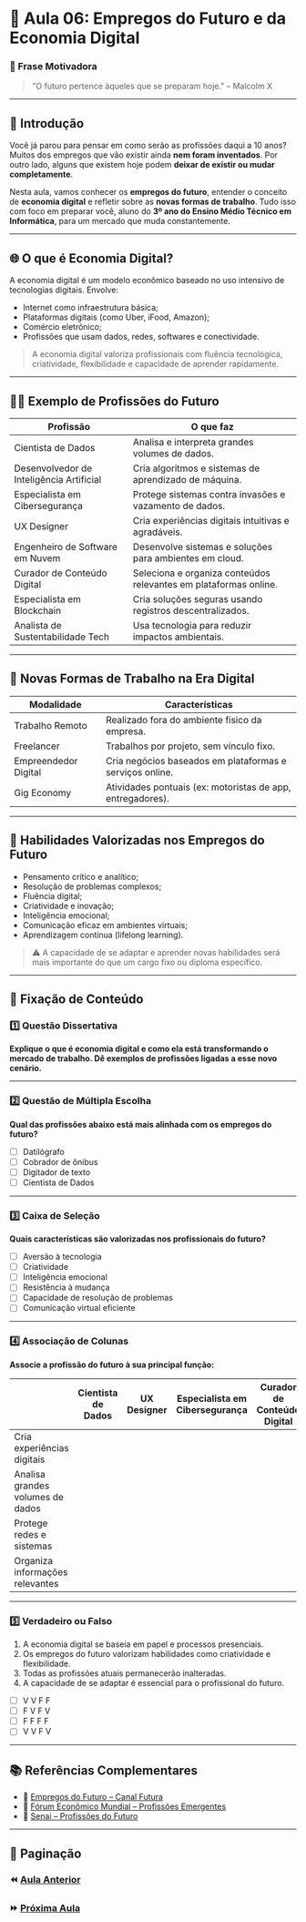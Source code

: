 # 📘 Aula 06: Empregos do Futuro e da Economia Digital

### 🎯 Frase Motivadora

> "O futuro pertence àqueles que se preparam hoje." – Malcolm X

---

## 🧭 Introdução

Você já parou para pensar em como serão as profissões daqui a 10 anos? Muitos dos empregos que vão existir ainda **nem foram inventados**. Por outro lado, alguns que existem hoje podem **deixar de existir ou mudar completamente**.

Nesta aula, vamos conhecer os **empregos do futuro**, entender o conceito de **economia digital** e refletir sobre as **novas formas de trabalho**. Tudo isso com foco em preparar você, aluno do **3º ano do Ensino Médio Técnico em Informática**, para um mercado que muda constantemente.

---

## 🌐 O que é Economia Digital?

A economia digital é um modelo econômico baseado no uso intensivo de tecnologias digitais. Envolve:

- Internet como infraestrutura básica;
- Plataformas digitais (como Uber, iFood, Amazon);
- Comércio eletrônico;
- Profissões que usam dados, redes, softwares e conectividade.

> A economia digital valoriza profissionais com fluência tecnológica, criatividade, flexibilidade e capacidade de aprender rapidamente.

---

## 🧑‍💻 Exemplo de Profissões do Futuro

| Profissão                                | O que faz                                                        |
| ---------------------------------------- | ---------------------------------------------------------------- |
| Cientista de Dados                       | Analisa e interpreta grandes volumes de dados.                   |
| Desenvolvedor de Inteligência Artificial | Cria algoritmos e sistemas de aprendizado de máquina.            |
| Especialista em Cibersegurança           | Protege sistemas contra invasões e vazamento de dados.           |
| UX Designer                              | Cria experiências digitais intuitivas e agradáveis.              |
| Engenheiro de Software em Nuvem          | Desenvolve sistemas e soluções para ambientes em cloud.          |
| Curador de Conteúdo Digital              | Seleciona e organiza conteúdos relevantes em plataformas online. |
| Especialista em Blockchain               | Cria soluções seguras usando registros descentralizados.         |
| Analista de Sustentabilidade Tech        | Usa tecnologia para reduzir impactos ambientais.                 |

---

## 🧪 Novas Formas de Trabalho na Era Digital

| Modalidade           | Características                                            |
| -------------------- | ---------------------------------------------------------- |
| Trabalho Remoto      | Realizado fora do ambiente físico da empresa.              |
| Freelancer           | Trabalhos por projeto, sem vínculo fixo.                   |
| Empreendedor Digital | Cria negócios baseados em plataformas e serviços online.   |
| Gig Economy          | Atividades pontuais (ex: motoristas de app, entregadores). |

---

## 🧠 Habilidades Valorizadas nos Empregos do Futuro

- Pensamento crítico e analítico;
- Resolução de problemas complexos;
- Fluência digital;
- Criatividade e inovação;
- Inteligência emocional;
- Comunicação eficaz em ambientes virtuais;
- Aprendizagem contínua (lifelong learning).

> ⚠️ A capacidade de se adaptar e aprender novas habilidades será mais importante do que um cargo fixo ou diploma específico.

---

## 🧠 Fixação de Conteúdo

### 1️⃣ Questão Dissertativa

**Explique o que é economia digital e como ela está transformando o mercado de trabalho. Dê exemplos de profissões ligadas a esse novo cenário.**

---

### 2️⃣ Questão de Múltipla Escolha

**Qual das profissões abaixo está mais alinhada com os empregos do futuro?**

- [ ] Datilógrafo
- [ ] Cobrador de ônibus
- [ ] Digitador de texto
- [ ] Cientista de Dados

---

### 3️⃣ Caixa de Seleção

**Quais características são valorizadas nos profissionais do futuro?**

- [ ] Aversão à tecnologia
- [ ] Criatividade
- [ ] Inteligência emocional
- [ ] Resistência à mudança
- [ ] Capacidade de resolução de problemas
- [ ] Comunicação virtual eficiente

---

### 4️⃣ Associação de Colunas

**Associe a profissão do futuro à sua principal função:**

|                                  | Cientista de Dados | UX Designer | Especialista em Cibersegurança | Curador de Conteúdo Digital |
| -------------------------------- | ------------------ | ----------- | ------------------------------ | --------------------------- |
| Cria experiências digitais       |                    |             |                                |                             |
| Analisa grandes volumes de dados |                    |             |                                |                             |
| Protege redes e sistemas         |                    |             |                                |                             |
| Organiza informações relevantes  |                    |             |                                |                             |

---

### 5️⃣ Verdadeiro ou Falso

1. A economia digital se baseia em papel e processos presenciais.
2. Os empregos do futuro valorizam habilidades como criatividade e flexibilidade.
3. Todas as profissões atuais permanecerão inalteradas.
4. A capacidade de se adaptar é essencial para o profissional do futuro.

- [ ] V V F F
- [ ] F V F V
- [ ] F F F F
- [ ] V V F V

---

## 📚 Referências Complementares

- 🎥 [Empregos do Futuro – Canal Futura](https://www.youtube.com/watch?v=yqscCr8n4e8)
- 📘 [Fórum Econômico Mundial – Profissões Emergentes](https://www.weforum.org/reports/the-future-of-jobs-report-2023)
- 📖 [Senai – Profissões do Futuro](https://www.portaldaindustria.com.br/senai/canais/profissoes-do-futuro/)

---

## 📎 Paginação

### ⏪ [Aula Anterior](<./Aula 05: Automação e Inteligência Artificial.md>)

### ⏩ [Próxima Aula](<./Aula 07: Análise do Mercado de Trabalho Atual.md>)
